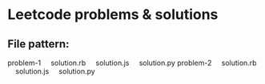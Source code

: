 # Leetcode problems & solutions

 ## File pattern:

problem-1
&nbsp;&nbsp;&nbsp;&nbsp;solution.rb
&nbsp;&nbsp;&nbsp;&nbsp;solution.js
&nbsp;&nbsp;&nbsp;&nbsp;solution.py
problem-2
&nbsp;&nbsp;&nbsp;&nbsp;solution.rb
&nbsp;&nbsp;&nbsp;&nbsp;solution.js
&nbsp;&nbsp;&nbsp;&nbsp;solution.py
